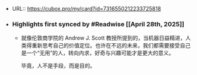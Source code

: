 - URL:: https://cubox.pro/my/card?id=7316550212233725818
- ### Highlights first synced by #Readwise [[April 28th, 2025]]
    - 就像伦敦商学院的 Andrew J. Scott 教授所提到的，当机器日益精进，人类得重新思考自己的价值定位。也许在不远的未来，我们都需要接受自己是一个“无用”的人，转向内求，好奇与兴趣可能才是更大的意义。
      
      毕竟，人不是手段，而是目的。
